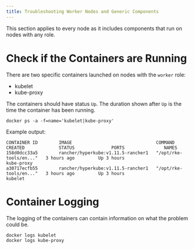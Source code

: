 ```yaml
---
title: Troubleshooting Worker Nodes and Generic Components
---
```


This section applies to every node as it includes components that run on nodes with any role.

# Check if the Containers are Running

There are two specific containers launched on nodes with the `worker` role:

* kubelet
* kube-proxy

The containers should have status `Up`. The duration shown after `Up` is the time the container has been running.

```
docker ps -a -f=name='kubelet|kube-proxy'
```

Example output:
```
CONTAINER ID        IMAGE                                COMMAND                  CREATED             STATUS              PORTS               NAMES
158d0dcc33a5        rancher/hyperkube:v1.11.5-rancher1   "/opt/rke-tools/en..."   3 hours ago         Up 3 hours                              kube-proxy
a30717ecfb55        rancher/hyperkube:v1.11.5-rancher1   "/opt/rke-tools/en..."   3 hours ago         Up 3 hours                              kubelet
```

# Container Logging

The logging of the containers can contain information on what the problem could be.

```
docker logs kubelet
docker logs kube-proxy
```
